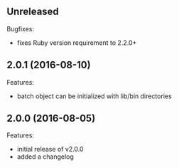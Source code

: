 ## Unreleased

Bugfixes:

  - fixes Ruby version requirement to 2.2.0+

## 2.0.1 (2016-08-10)

Features:

  - batch object can be initialized with lib/bin directories

## 2.0.0 (2016-08-05)

Features:

  - initial release of v2.0.0
  - added a changelog
